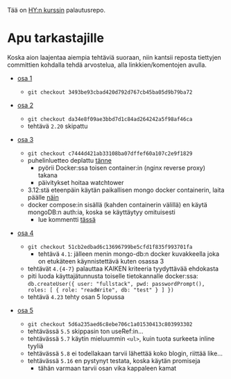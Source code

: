 Tää on [HY:n kurssin](https://fullstackopen.com) palautusrepo.

# Apu tarkastajille

Koska aion laajentaa aiempia tehtäviä suoraan, niin kantsii reposta tiettyjen committien kohdalla tehdä arvostelua, alla linkkien/komentojen avulla.

- [osa 1](https://github.com/tomjtoth/fullstack-open/tree/3493be93cbad420d792d767cb45ba05d9b79ba72)
    - `git checkout 3493be93cbad420d792d767cb45ba05d9b79ba72`

- [osa 2](https://github.com/tomjtoth/fullstack-open/tree/da34e8f09ae3bbd7d1c84ad264242a5f98af46ca)
    - `git checkout da34e8f09ae3bbd7d1c84ad264242a5f98af46ca`
    - tehtävä `2.20` skipattu

- [osa 3](https://github.com/tomjtoth/fullstack-open/tree/c7444d421ab33108ba07dffef60a107c2e9f1829)
    - `git checkout c7444d421ab33108ba07dffef60a107c2e9f1829`
    - puhelinluetteo deplattu [tänne](https://apps.ttj.hu/puhelinluettelo)
        - pyörii Docker:ssa toisen container:in (nginx reverse proxy) takana
        - päivitykset hoitaa watchtower
    - 3.12:stä eteenpäin käytän paikallisen mongo docker containerin, laita päälle [näin](./osa3/puhelinluettelo-backend/mongo-db.sh)
    - docker compose:in sisällä (kahden containerin välillä) en käytä mongoDB:n auth:ia, koska se käyttäytyy omituisesti
        - lue kommentti [tässä](./osa3/puhelinluettelo-backend/models/person.js)

- [osa 4](https://github.com/tomjtoth/fullstack-open/tree/51cb2edbad6c13696799be5cfd1f835f993701fa)
    - `git checkout 51cb2edbad6c13696799be5cfd1f835f993701fa`
        - tehtävä `4.1`: jälleen menin mongo-db:n docker kuvakkeella joka on etukäteen käynnistettävä kuten osassa 3
    - tehtävät `4.{4-7}` palauttaa KAIKEN kriteeria tyydyttävää ehdokasta
    - piti luoda käyttajätunnusta toiselle tietokannalle docker:ssa: `db.createUser({ user: "fullstack", pwd: passwordPrompt(), roles: [ { role: "readWrite", db: "test" } ] })`
    - tehtävä `4.23` tehty osan 5 lopussa

- [osa 5](https://github.com/tomjtoth/fullstack-open/tree/5d6a235aed6c8ebe706c1a01530413c803993302)
    - `git checkout 5d6a235aed6c8ebe706c1a01530413c803993302`
    - tehtävässä `5.5` skippasin ton useRef:in...
    - tehtävässä `5.7` käytin mieluummin `<ul>`, kuin tuota surkeeta inline tyyliä
    - tehtävässä `5.8` ei todellakaan tarvii lähettää koko blogin, riittää like...
    - tehtävässä `5.16` en pystynyt testata, koska käytän promiseja
        - tähän varmaan tarvii osan vika kappaleen kamat
